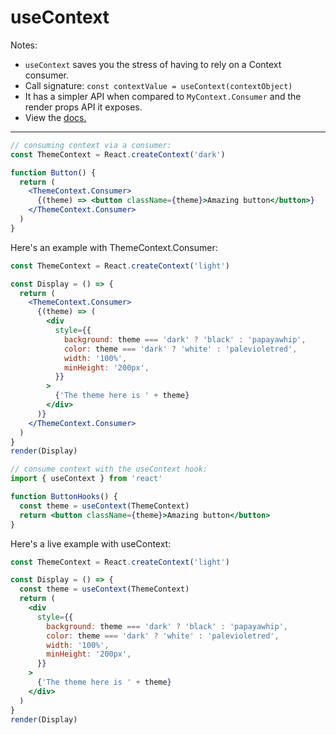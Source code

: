 # useContext

Notes:

- `useContext` saves you the stress of having to rely on a Context consumer.
- Call signature: `const contextValue = useContext(contextObject)`
- It has a simpler API when compared to `MyContext.Consumer` and the render props API it exposes.
- View the [docs.](https://reactjs.org/docs/hooks-reference.html#usecontext)

---

```jsx
// consuming context via a consumer:
const ThemeContext = React.createContext('dark')

function Button() {
  return (
    <ThemeContext.Consumer>
      {(theme) => <button className={theme}>Amazing button</button>}
    </ThemeContext.Consumer>
  )
}
```

Here's an example with ThemeContext.Consumer:

```jsx
const ThemeContext = React.createContext('light')

const Display = () => {
  return (
    <ThemeContext.Consumer>
      {(theme) => (
        <div
          style={{
            background: theme === 'dark' ? 'black' : 'papayawhip',
            color: theme === 'dark' ? 'white' : 'palevioletred',
            width: '100%',
            minHeight: '200px',
          }}
        >
          {'The theme here is ' + theme}
        </div>
      )}
    </ThemeContext.Consumer>
  )
}
render(Display)
```

```jsx
// consume context with the useContext hook:
import { useContext } from 'react'

function ButtonHooks() {
  const theme = useContext(ThemeContext)
  return <button className={theme}>Amazing button</button>
}
```

Here's a live example with useContext:

```jsx
const ThemeContext = React.createContext('light')

const Display = () => {
  const theme = useContext(ThemeContext)
  return (
    <div
      style={{
        background: theme === 'dark' ? 'black' : 'papayawhip',
        color: theme === 'dark' ? 'white' : 'palevioletred',
        width: '100%',
        minHeight: '200px',
      }}
    >
      {'The theme here is ' + theme}
    </div>
  )
}
render(Display)
```

